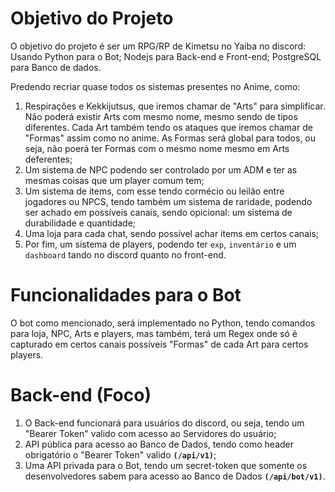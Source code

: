 # Objetivo do Projeto
  O objetivo do projeto é ser um RPG/RP de Kimetsu no Yaiba no discord: Usando Python para o Bot; Nodejs para Back-end e Front-end; PostgreSQL para Banco de dados.
  
  Predendo recriar quase todos os sistemas presentes no Anime, como: 
  1.  Respirações e Kekkijutsus, que iremos chamar de "Arts" para simplificar. Não poderá existir Arts com mesmo nome, mesmo sendo de tipos diferentes. Cada Art também tendo os ataques que iremos chamar de "Formas" assim como no anime. As Formas será global para todos, ou seja, não poerá ter Formas com o mesmo nome mesmo em Arts deferentes;
  2.  Um sistema de NPC podendo ser controlado por um ADM e ter as mesmas coisas que um player comum tem;
  3.  Um sistema de items, com esse tendo cormécio ou leilão entre jogadores ou NPCS, tendo também um sistema de raridade, podendo ser achado em possíveis canais, sendo opicional: um sistema de durabilidade e quantidade;
  4.  Uma loja para cada chat, sendo possível achar items em certos canais;
  5.  Por fim, um sistema de players, podendo ter `exp`, `inventário` e um `dashboard` tando no discord quanto no front-end.

# Funcionalidades para o Bot
  O bot como mencionado, será implementado no Python, tendo comandos para loja, NPC, Arts e players, mas também, terá um Regex onde só é capturado em certos canais possíveis "Formas" de cada Art para certos players.

# Back-end (Foco)
  1.  O Back-end funcionará para usuários do discord, ou seja, tendo um "Bearer Token" valido com acesso ao Servidores do usuário;
  2.  API pública para acesso ao Banco de Dados, tendo como header obrigatório o "Bearer Token" valido **`(/api/v1)`**;
  3.  Uma API privada para o Bot, tendo um secret-token que somente os desenvolvedores sabem para acesso ao Banco de Dados **`(/api/bot/v1)`**.